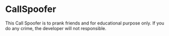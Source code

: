 # CallSpoofer
This Call Spoofer is to prank friends and for educational purpose only. If you do any crime, the developer will not responsible.
